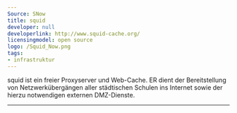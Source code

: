 ```yaml
---
Source: SNow
title: squid
developer: null
developerlink: http://www.squid-cache.org/
licensingmodel: open source
logo: /Squid_Now.png
tags:
- infrastruktur
---
```

squid ist ein freier Proxyserver und Web-Cache. ER dient der Bereitstellung von Netzwerkübergängen aller städtischen Schulen ins Internet sowie der hierzu notwendigen externen DMZ-Dienste.

---
